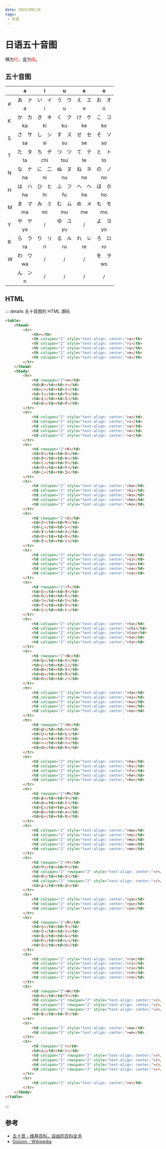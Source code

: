 ```yaml
---
date: 2023/09/14
tags: 
 - 日语
---
```


# 日语五十音图

横为<span style="color:red">行</span>，竖为<span style="color:red">段</span>。

## 五十音图

<table>
    <thead>
        <tr>
            <th></th>
            <th colspan="2" style="text-align: center;">a</th>
            <th colspan="2" style="text-align: center;">i</th>
            <th colspan="2" style="text-align: center;">u</th>
            <th colspan="2" style="text-align: center;">e</th>
            <th colspan="2" style="text-align: center;">o</th>
        </tr>
    </thead>
    <tbody>
        <tr>
            <td rowspan="2">∅</td>
            <td>あ</td><td>ァ</td>
            <td>い</td><td>イ</td>
            <td>う</td><td>ウ</td>
            <td>え</td><td>エ</td>
            <td>お</td><td>オ</td>
        </tr>
        <tr>
            <td colspan="2" style="text-align: center;">a</td>
            <td colspan="2" style="text-align: center;">i</td>
            <td colspan="2" style="text-align: center;">u</td>
            <td colspan="2" style="text-align: center;">e</td>
            <td colspan="2" style="text-align: center;">o</td>
        </tr>
        <tr>
            <td rowspan="2">K</td>
            <td>か</td><td>カ</td>
            <td>き</td><td>キ</td>
            <td>く</td><td>ク</td>
            <td>け</td><td>ケ</td>
            <td>こ</td><td>コ</td>
        </tr>
        <tr>
            <td colspan="2" style="text-align: center;">ka</td>
            <td colspan="2" style="text-align: center;">ki</td>
            <td colspan="2" style="text-align: center;">ku</td>
            <td colspan="2" style="text-align: center;">ke</td>
            <td colspan="2" style="text-align: center;">ko</td>
        </tr>
        <tr>
            <td rowspan="2">S</td>
            <td>さ</td><td>サ</td>
            <td>し</td><td>シ</td>
            <td>す</td><td>ス</td>
            <td>せ</td><td>セ</td>
            <td>そ</td><td>ソ</td>
        </tr>
        <tr>
            <td colspan="2" style="text-align: center;">sa</td>
            <td colspan="2" style="text-align: center;">si</td>
            <td colspan="2" style="text-align: center;">su</td>
            <td colspan="2" style="text-align: center;">se</td>
            <td colspan="2" style="text-align: center;">so</td>
        </tr>
        <tr>
            <td rowspan="2">T</td>
            <td>た</td><td>タ</td>
            <td>ち</td><td>チ</td>
            <td>つ</td><td>ツ</td>
            <td>て</td><td>テ</td>
            <td>と</td><td>ト</td>
        </tr>
        <tr>
            <td colspan="2" style="text-align: center;">ta</td>
            <td colspan="2" style="text-align: center;">chi</td>
            <td colspan="2" style="text-align: center;">tsu</td>
            <td colspan="2" style="text-align: center;">te</td>
            <td colspan="2" style="text-align: center;">to</td>
        </tr>
        <tr>
            <td rowspan="2">N</td>
            <td>な</td><td>ナ</td>
            <td>に</td><td>二</td>
            <td>ぬ</td><td>ヌ</td>
            <td>ね</td><td>ネ</td>
            <td>の</td><td>ノ</td>
        </tr>
        <tr>
            <td colspan="2" style="text-align: center;">na</td>
            <td colspan="2" style="text-align: center;">ni</td>
            <td colspan="2" style="text-align: center;">nu</td>
            <td colspan="2" style="text-align: center;">ne</td>
            <td colspan="2" style="text-align: center;">no</td>
        </tr>
        <tr>
            <td rowspan="2">H</td>
            <td>は</td><td>ハ</td>
            <td>ひ</td><td>ヒ</td>
            <td>ふ</td><td>フ</td>
            <td>へ</td><td>ヘ</td>
            <td>ほ</td><td>ホ</td>
        </tr>
        <tr>
            <td colspan="2" style="text-align: center;">ha</td>
            <td colspan="2" style="text-align: center;">hi</td>
            <td colspan="2" style="text-align: center;">fu</td>
            <td colspan="2" style="text-align: center;">he</td>
            <td colspan="2" style="text-align: center;">ho</td>
        </tr>
        <tr>
            <td rowspan="2">M</td>
            <td>ま</td><td>マ</td>
            <td>み</td><td>ミ</td>
            <td>む</td><td>ム</td>
            <td>め</td><td>メ</td>
            <td>も</td><td>モ</td>
        </tr>
        <tr>
            <td colspan="2" style="text-align: center;">ma</td>
            <td colspan="2" style="text-align: center;">mi</td>
            <td colspan="2" style="text-align: center;">mu</td>
            <td colspan="2" style="text-align: center;">me</td>
            <td colspan="2" style="text-align: center;">mo</td>
        </tr>
        <tr>
            <td rowspan="2">Y</td>
            <td>や</td><td>ヤ</td>
            <td colspan="2" rowspan="2" style="text-align: center;">/</td>
            <td>ゆ</td><td>ユ</td>
            <td colspan="2" rowspan="2" style="text-align: center;">/</td>
            <td>よ</td><td>ヨ</td>
        </tr>
        <tr>
            <td colspan="2" style="text-align: center;">ya</td>
            <td colspan="2" style="text-align: center;">yu</td>
            <td colspan="2" style="text-align: center;">yo</td>
        </tr>
        <tr>
            <td rowspan="2">R</td>
            <td>ら</td><td>ラ</td>
            <td>り</td><td>リ</td>
            <td>る</td><td>ル</td>
            <td>れ</td><td>レ</td>
            <td>ろ</td><td>ロ</td>
        </tr>
        <tr>
            <td colspan="2" style="text-align: center;">ra</td>
            <td colspan="2" style="text-align: center;">ri</td>
            <td colspan="2" style="text-align: center;">ru</td>
            <td colspan="2" style="text-align: center;">re</td>
            <td colspan="2" style="text-align: center;">ro</td>
        </tr>
        <tr>
            <td rowspan="2">W</td>
            <td>わ</td><td>ワ</td>
            <td colspan="2" rowspan="2" style="text-align: center;">/</td>
            <td colspan="2" rowspan="2" style="text-align: center;">/</td>
            <td colspan="2" rowspan="2" style="text-align: center;">/</td>
            <td>を</td><td>ヲ</td>
        </tr>
        <tr>
            <td colspan="2" style="text-align: center;">wa</td>
            <td colspan="2" style="text-align: center;">wo</td>
        </tr>
        <tr>
            <td rowspan="2"></td>
            <td>ん</td><td>ン</td>
            <td colspan="2" rowspan="2" style="text-align: center;">/</td>
            <td colspan="2" rowspan="2" style="text-align: center;">/</td>
            <td colspan="2" rowspan="2" style="text-align: center;">/</td>
            <td colspan="2" rowspan="2" style="text-align: center;">/</td>
        </tr>
        <tr>
            <td colspan="2" style="text-align: center;">n</td>
        </tr>
    </tbody>
</table>

## HTML

::: details 五十音图的 HTML 源码

```html
<table>
    <thead>
        <tr>
            <th></th>
            <th colspan="2" style="text-align: center;">a</th>
            <th colspan="2" style="text-align: center;">i</th>
            <th colspan="2" style="text-align: center;">u</th>
            <th colspan="2" style="text-align: center;">e</th>
            <th colspan="2" style="text-align: center;">o</th>
        </tr>
    </thead>
    <tbody>
        <tr>
            <td rowspan="2">∅</td>
            <td>あ</td><td>ァ</td>
            <td>い</td><td>イ</td>
            <td>う</td><td>ウ</td>
            <td>え</td><td>エ</td>
            <td>お</td><td>オ</td>
        </tr>
        <tr>
            <td colspan="2" style="text-align: center;">a</td>
            <td colspan="2" style="text-align: center;">i</td>
            <td colspan="2" style="text-align: center;">u</td>
            <td colspan="2" style="text-align: center;">e</td>
            <td colspan="2" style="text-align: center;">o</td>
        </tr>
        <tr>
            <td rowspan="2">K</td>
            <td>か</td><td>カ</td>
            <td>き</td><td>キ</td>
            <td>く</td><td>ク</td>
            <td>け</td><td>ケ</td>
            <td>こ</td><td>コ</td>
        </tr>
        <tr>
            <td colspan="2" style="text-align: center;">ka</td>
            <td colspan="2" style="text-align: center;">ki</td>
            <td colspan="2" style="text-align: center;">ku</td>
            <td colspan="2" style="text-align: center;">ke</td>
            <td colspan="2" style="text-align: center;">ko</td>
        </tr>
        <tr>
            <td rowspan="2">S</td>
            <td>さ</td><td>サ</td>
            <td>し</td><td>シ</td>
            <td>す</td><td>ス</td>
            <td>せ</td><td>セ</td>
            <td>そ</td><td>ソ</td>
        </tr>
        <tr>
            <td colspan="2" style="text-align: center;">sa</td>
            <td colspan="2" style="text-align: center;">si</td>
            <td colspan="2" style="text-align: center;">su</td>
            <td colspan="2" style="text-align: center;">se</td>
            <td colspan="2" style="text-align: center;">so</td>
        </tr>
        <tr>
            <td rowspan="2">T</td>
            <td>た</td><td>タ</td>
            <td>ち</td><td>チ</td>
            <td>つ</td><td>ツ</td>
            <td>て</td><td>テ</td>
            <td>と</td><td>ト</td>
        </tr>
        <tr>
            <td colspan="2" style="text-align: center;">ta</td>
            <td colspan="2" style="text-align: center;">chi</td>
            <td colspan="2" style="text-align: center;">tsu</td>
            <td colspan="2" style="text-align: center;">te</td>
            <td colspan="2" style="text-align: center;">to</td>
        </tr>
        <tr>
            <td rowspan="2">N</td>
            <td>な</td><td>ナ</td>
            <td>に</td><td>二</td>
            <td>ぬ</td><td>ヌ</td>
            <td>ね</td><td>ネ</td>
            <td>の</td><td>ノ</td>
        </tr>
        <tr>
            <td colspan="2" style="text-align: center;">na</td>
            <td colspan="2" style="text-align: center;">ni</td>
            <td colspan="2" style="text-align: center;">nu</td>
            <td colspan="2" style="text-align: center;">ne</td>
            <td colspan="2" style="text-align: center;">no</td>
        </tr>
        <tr>
            <td rowspan="2">H</td>
            <td>は</td><td>ハ</td>
            <td>ひ</td><td>ヒ</td>
            <td>ふ</td><td>フ</td>
            <td>へ</td><td>ヘ</td>
            <td>ほ</td><td>ホ</td>
        </tr>
        <tr>
            <td colspan="2" style="text-align: center;">ha</td>
            <td colspan="2" style="text-align: center;">hi</td>
            <td colspan="2" style="text-align: center;">fu</td>
            <td colspan="2" style="text-align: center;">he</td>
            <td colspan="2" style="text-align: center;">ho</td>
        </tr>
        <tr>
            <td rowspan="2">M</td>
            <td>ま</td><td>マ</td>
            <td>み</td><td>ミ</td>
            <td>む</td><td>ム</td>
            <td>め</td><td>メ</td>
            <td>も</td><td>モ</td>
        </tr>
        <tr>
            <td colspan="2" style="text-align: center;">ma</td>
            <td colspan="2" style="text-align: center;">mi</td>
            <td colspan="2" style="text-align: center;">mu</td>
            <td colspan="2" style="text-align: center;">me</td>
            <td colspan="2" style="text-align: center;">mo</td>
        </tr>
        <tr>
            <td rowspan="2">Y</td>
            <td>や</td><td>ヤ</td>
            <td colspan="2" rowspan="2" style="text-align: center;">/</td>
            <td>ゆ</td><td>ユ</td>
            <td colspan="2" rowspan="2" style="text-align: center;">/</td>
            <td>よ</td><td>ヨ</td>
        </tr>
        <tr>
            <td colspan="2" style="text-align: center;">ya</td>
            <td colspan="2" style="text-align: center;">yu</td>
            <td colspan="2" style="text-align: center;">yo</td>
        </tr>
        <tr>
            <td rowspan="2">R</td>
            <td>ら</td><td>ラ</td>
            <td>り</td><td>リ</td>
            <td>る</td><td>ル</td>
            <td>れ</td><td>レ</td>
            <td>ろ</td><td>ロ</td>
        </tr>
        <tr>
            <td colspan="2" style="text-align: center;">ra</td>
            <td colspan="2" style="text-align: center;">ri</td>
            <td colspan="2" style="text-align: center;">ru</td>
            <td colspan="2" style="text-align: center;">re</td>
            <td colspan="2" style="text-align: center;">ro</td>
        </tr>
        <tr>
            <td rowspan="2">W</td>
            <td>わ</td><td>ワ</td>
            <td colspan="2" rowspan="2" style="text-align: center;">/</td>
            <td colspan="2" rowspan="2" style="text-align: center;">/</td>
            <td colspan="2" rowspan="2" style="text-align: center;">/</td>
            <td>を</td><td>ヲ</td>
        </tr>
        <tr>
            <td colspan="2" style="text-align: center;">wa</td>
            <td colspan="2" style="text-align: center;">wo</td>
        </tr>
        <tr>
            <td rowspan="2"></td>
            <td>ん</td><td>ン</td>
            <td colspan="2" rowspan="2" style="text-align: center;">/</td>
            <td colspan="2" rowspan="2" style="text-align: center;">/</td>
            <td colspan="2" rowspan="2" style="text-align: center;">/</td>
            <td colspan="2" rowspan="2" style="text-align: center;">/</td>
        </tr>
        <tr>
            <td colspan="2" style="text-align: center;">n</td>
        </tr>
    </tbody>
</table>
```

:::

## 参考

- [五十音 - 维基百科，自由的百科全书](https://zh.wikipedia.org/wiki/%E4%BA%94%E5%8D%81%E9%9F%B3)
- [Gojūon - Wikipedia](https://en.wikipedia.org/wiki/Goj%C5%ABon)
